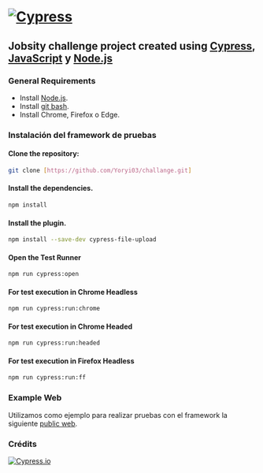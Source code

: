 # [![Cypress](https://cloud.githubusercontent.com/assets/1268976/20607953/d7ae489c-b24a-11e6-9cc4-91c6c74c5e88.png)](https://www.cypress.io)

## Jobsity challenge project created using [Cypress](https://www.cypress.io), [JavaScript](https://developer.mozilla.org/es/docs/Web/JavaScript) y [Node.js](https://nodejs.org/en/)

### General Requirements

- Install [Node.js](https://nodejs.org/es/download/).
- Install [git bash](https://git-scm.com/downloads).
- Install Chrome, Firefox o Edge.

### Instalación del framework de pruebas

#### **Clone the repository:**

```bash
git clone [https://github.com/Yoryi03/challange.git]
```

#### **Install the dependencies.**

```bash
npm install
```

#### **Install the plugin.**

```bash
npm install --save-dev cypress-file-upload
```

#### **Open the Test Runner**

```bash
npm run cypress:open
```

#### **For test execution in Chrome Headless**

```bash
npm run cypress:run:chrome
```

#### **For test execution in Chrome Headed**

```bash
npm run cypress:run:headed
```

#### **For test execution in Firefox Headless**

```bash
npm run cypress:run:ff
```

### Example Web

Utilizamos como ejemplo para realizar pruebas con el framework la siguiente [public web](http://automationpractice.com).

### Crédits

[![Cypress.io](https://img.shields.io/badge/tested%20with-Cypress-04C38E.svg)](https://www.cypress.io/)
